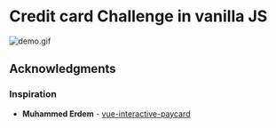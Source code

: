 # Credit card Challenge in vanilla JS

![demo.gif](https://i.postimg.cc/B65SgX5w/cc-github.gif)

## Acknowledgments
### Inspiration

* **Muhammed Erdem** - [vue-interactive-paycard](https://github.com/muhammederdem/vue-interactive-paycard)
